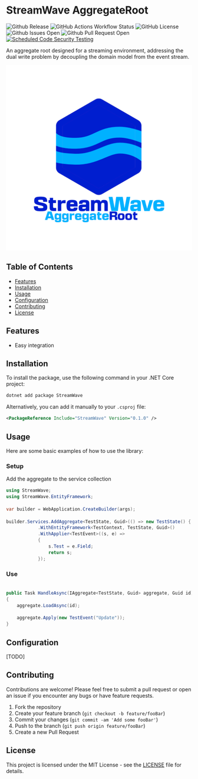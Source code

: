 # StreamWave AggregateRoot

![Github Release](https://img.shields.io/github/v/release/pmdevers/streamwave)
![GitHub Actions Workflow Status](https://img.shields.io/github/actions/workflow/status/pmdevers/StreamWave/.github%2Fworkflows%2Fbuild-publish.yml)
![GitHub License](https://img.shields.io/github/license/pmdevers/streamwave)
![Github Issues Open](https://img.shields.io/github/issues/pmdevers/streamwave)
![Github Pull Request Open](https://img.shields.io/github/issues-pr/pmdevers/streamwave)
[![Scheduled Code Security Testing](https://github.com/pmdevers/streamwave/actions/workflows/security-analysis.yml/badge.svg?event=schedule)](https://github.com/pmdevers/streamwave/actions/workflows/security-analysis.yml)


An aggregate root designed for a streaming environment, addressing the dual write problem by decoupling the domain model from the event stream.

![Alt text](/assets/logo.png "logo")

## Table of Contents

- [Features](#features)
- [Installation](#installation)
- [Usage](#usage)
- [Configuration](#configuration)
- [Contributing](#contributing)
- [License](#license)

## Features

- Easy integration

## Installation

To install the package, use the following command in your .NET Core project:

```bash
dotnet add package StreamWave
```

Alternatively, you can add it manually to your `.csproj` file:

```xml
<PackageReference Include="StreamWave" Version="0.1.0" />
```

## Usage

Here are some basic examples of how to use the library:

### Setup

Add the aggregate to the service collection

```csharp
using StreamWave;
using StreamWave.EntityFramework;

var builder = WebApplication.CreateBuilder(args);

builder.Services.AddAggregate<TestState, Guid>(() => new TestState() {  Id = Guid.NewGuid() })
            .WithEntityFramework<TestContext, TestState, Guid>()
            .WithApplier<TestEvent>((s, e) =>
            {
                s.Test = e.Field;
                return s;
            });

```

### Use

```csharp

public Task HandleAsync(IAggregate<TestState, Guid> aggregate, Guid id)
{
    aggregate.LoadAsync(id);

    aggregate.Apply(new TestEvent("Update"));
}


```

## Configuration

[TODO]

## Contributing

Contributions are welcome! Please feel free to submit a pull request or open an issue if you encounter any bugs or have feature requests.

1. Fork the repository
2. Create your feature branch (`git checkout -b feature/fooBar`)
3. Commit your changes (`git commit -am 'Add some fooBar'`)
4. Push to the branch (`git push origin feature/fooBar`)
5. Create a new Pull Request

## License

This project is licensed under the MIT License - see the [LICENSE](LICENSE.md) file for details.
